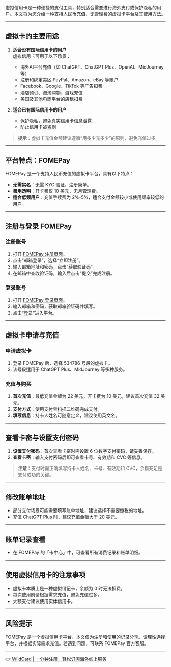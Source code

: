 虚拟信用卡是一种便捷的支付工具，特别适合需要进行海外支付或保护隐私的用户。本文将为您介绍一种支持人民币充值、无管理费的虚拟卡平台及其使用方法。

---

## 虚拟卡的主要用途

1. **适合没有国际信用卡的用户**  
   虚拟信用卡可用于以下场景：
   - 海外AI平台充值（如 ChatGPT、ChatGPT Plus、OpenAI、MidJourney 等）
   - 注册和绑定美区 PayPal、Amazon、eBay 等账户
   - Facebook、Google、TikTok 等广告扣费
   - 酒店预订、海淘购物、游戏充值
   - 美国及其他电商平台的店租扣费

2. **适合已有国际信用卡的用户**  
   - 保护隐私，避免真实信用卡信息泄露
   - 防止信用卡被盗刷

> **提示**：虚拟卡充值金额建议遵循“用多少充多少”的原则，避免充值过多。

---

## 平台特点：FOMEPay

FOMEPay 是一个支持人民币充值的虚拟卡平台，具有以下特点：
- **无需实名**：无需 KYC 验证，注册简单。
- **费用透明**：开卡费仅 10 美元，无月管理费。
- **适合低频用户**：充值手续费为 2%-5%，适合支付金额较小或使用频率较低的用户。

---

## 注册与登录 FOMEPay

### 注册账号
1. 打开 [FOMEPay 注册页面](https://bit.ly/bewildcard)。
2. 点击“邮箱登录”，选择“立即注册”。
3. 输入邮箱地址和密码，点击“获取验证码”。
4. 在邮箱中查收验证码，输入后点击“提交”完成注册。

### 登录账号
1. 打开 [FOMEPay 登录页面](https://bit.ly/bewildcard)。
2. 输入邮箱和密码，获取邮箱验证码并填写。
3. 点击“登录”进入平台。

---

## 虚拟卡申请与充值

### 申请虚拟卡
1. 登录 FOMEPay 后，选择 534786 号段的虚拟卡。
2. 该号段适用于 ChatGPT Plus、MidJourney 等多种服务。

### 充值与购买
1. **首次充值**：最低充值金额为 22 美元，开卡费为 10 美元，建议首次充值 32 美元。
2. **支付方式**：使用支付宝扫描二维码完成支付。
3. **填写信息**：持卡人姓名可随意定义，建议使用英文名。

---

## 查看卡密与设置支付密码

1. **设置支付密码**：首次查看卡密时需设置 6 位数字支付密码，请妥善保存。
2. **查看卡密**：输入支付密码后即可查看卡号、有效期和 CVC 等信息。

> **注意**：支付时需正确填写持卡人姓名、卡号、有效期和 CVC，余额充足是支付成功的关键。

---

## 修改账单地址

- 部分支付场景可能需要填写账单地址，建议选择不需要缴税的地址。
- 充值 ChatGPT Plus 时，建议充值金额大于 20 美元。

---

## 账单记录查看

- 在 FOMEPay 的「卡中心」中，可查看所有消费记录和账单明细。

---

## 使用虚拟信用卡的注意事项

- 虚拟卡本质上是一种虚拟借记卡，余额为 0 时无法扣费。
- 每次使用前请根据需求充值，避免充值过多。
- 大额支付建议使用实体信用卡。

---

## 风险提示

FOMEPay 是一个虚拟信用卡平台，本文仅为注册和使用的记录分享。请理性选择平台，并根据实际需求充值。若遇到问题，可联系 FOMEPay 官方客服。

---

👉 [WildCard | 一分钟注册，轻松订阅海外线上服务](https://bit.ly/bewildcard)